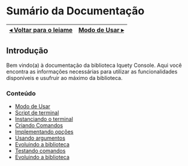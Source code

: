 # Sumário da Documentação

[◂ Voltar para o leiame](leiame.md) | [Modo de Usar ▸](01-modo-de-usar.md)
-- | --

## Introdução

Bem vindo(a) à documentação da biblioteca Iquety Console. Aqui você encontra as informações
necessárias para utilizar as funcionalidades disponíveis e usufruir ao máximo da biblioteca.

### Conteúdo

- [Modo de Usar](01-modo-de-usar.md)
- [Script de terminal](02-script-de-terminal.md)
- [Instanciando o terminal](03-instanciando-o-terminal.md)
- [Criando Comandos](04-criando-comandos.md)
- [Implementando opções](05-implementando-opcoes.md)
- [Usando argumentos](06-usando-os-argumentos.md)
- [Evoluindo a biblioteca](07-biblioteca-de-mensagens.md)
- [Testando comandos](08-testando-comandos.md)
- [Evoluindo a biblioteca](99-evoluindo-a-biblioteca.md)
